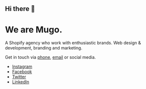 ## Hi there 👋

# We are Mugo. 
A Shopify agency who work with enthusiastic brands. Web design & development, branding and marketing.

Get in touch via [phone](tel:+447872646422), [email](mailto:hello@mugo.agency) or social media.

- [Instagram](https://www.instagram.com/mugoagency/)
- [Facebook](https://www.facebook.com/mugoagency/)
- [Twitter](https://www.twitter.com/mugoagency/)
- [LinkedIn](https://www.linkedin.com/company/mugoagency/)
